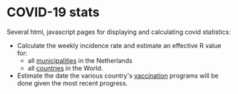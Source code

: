 COVID-19 stats
==============

Several html, javascript pages for displaying and calculating covid statistics:
 - Calculate the weekly incidence rate and estimate an effective R value for:
   - all [municipalities](https://rawcdn.githack.com/nlitsme/covidcalculations/cdb2862034ef986dc7c80bbbca8aa01e0b6b8e64/rivm.html) in the Netherlands
   - all [countries](https://rawcdn.githack.com/nlitsme/covidcalculations/cdb2862034ef986dc7c80bbbca8aa01e0b6b8e64/owid.html) in the World.
 - Estimate the date the various country's [vaccination](https://rawcdn.githack.com/nlitsme/covidcalculations/cdb2862034ef986dc7c80bbbca8aa01e0b6b8e64/vac.html) programs will be done given
   the most recent progress.

